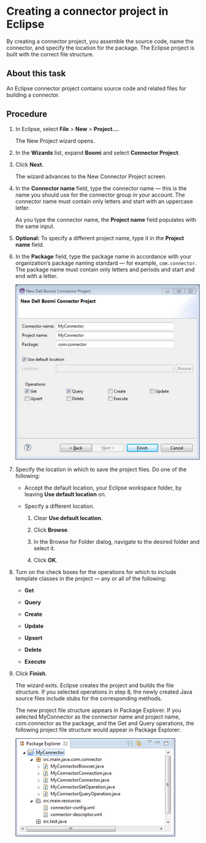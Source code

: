 # Creating a connector project in Eclipse 

<head>
  <meta name="guidename" content="Integration"/>
  <meta name="context" content="GUID-274c48f3-bb51-454b-9fd3-54909566555f"/>
</head>


By creating a connector project, you assemble the source code, name the connector, and specify the location for the package. The Eclipse project is built with the correct file structure.

## About this task

An Eclipse connector project contains source code and related files for building a connector.

## Procedure

1.  In Eclipse, select **File** \> **New** \> **Project…**.

    The New Project wizard opens.

2.  In the **Wizards** list, expand **Boomi** and select **Connector Project**.

3.  Click **Next**.

    The wizard advances to the New Connector Project screen.

4.  In the **Connector name** field, type the connector name — this is the name you should use for the connector group in your account. The connector name must contain only letters and start with an uppercase letter.

    As you type the connector name, the **Project name** field populates with the same input.

5. **Optional:** To specify a different project name, type it in the **Project name** field.

6.  In the **Package** field, type the package name in accordance with your organization’s package naming standard — for example, `com.connector`. The package name must contain only letters and periods and start and end with a letter.

    ![New Boomi Connector Project dialog.](../Images/other-db-eclipse-new-connector-project_156885ca-aa89-4aec-ab22-08b5f0f840e8.jpg)

7.  Specify the location in which to save the project files. Do one of the following:

    -   Accept the default location, your Eclipse workspace folder, by leaving **Use default location** on.

    -   Specify a different location.

        1.  Clear **Use default location**.

        2.  Click **Browse**.

        3.  In the Browse for Folder dialog, navigate to the desired folder and select it.

        4.  Click **OK**.

8.  Turn on the check boxes for the operations for which to include template classes in the project — any or all of the following:

    -   **Get**

    -   **Query**

    -   **Create**

    -   **Update**

    -   **Upsert**

    -   **Delete**

    -   **Execute**

9.  Click **Finish**.

    The wizard exits. Eclipse creates the project and builds the file structure. If you selected operations in step 8, the newly created Java source files include stubs for the corresponding methods.

    The new project file structure appears in Package Explorer. If you selected MyConnector as the connector name and project name, com.connector as the package, and the Get and Query operations, the following project file structure would appear in Package Explorer:

    ![Package Explorer.](../Images/other-ds-eclipse-package-explorer_39fddfaa-1ad0-449a-b30c-dc4e7f698488.jpg)